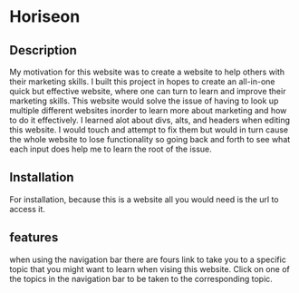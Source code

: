 # Horiseon

## Description

My motivation for this website was to create a website to help others with their marketing skills. I built this project in hopes to create an all-in-one quick but effective website, where one can turn to learn and improve their marketing skills. This website would solve the issue of having to look up multiple different websites inorder to learn more about marketing and how to do it effectively. I learned alot about divs, alts, and headers when editing this website. I would touch and attempt to fix them but would in turn cause the whole website to lose functionality so going back and forth to see what each input does help me to learn the root of the issue. 

## Installation

For installation, because this is a website all you would need is the url to access it.

## features 

when using the navigation bar there are fours link to take you to a specific topic that you might want to learn when vising this website. Click on one of the topics in the navigation bar to be taken to the corresponding topic. 